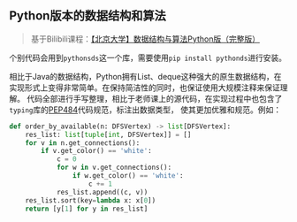 ## Python版本的数据结构和算法

> 基于Bilibili课程：[【北京大学】数据结构与算法Python版（完整版）](https://www.bilibili.com/video/BV1VC4y1x7uv/?p=87&share_source=copy_web&vd_source=4462f9f91cf69d0596e719cbf56bea30)

个别代码会用到`pythonsds`这一个库，需要使用`pip install pythonds`进行安装。

相比于Java的数据结构，Python拥有List、deque这种强大的原生数据结构，在实现形式上变得非常简单。在保持简洁性的同时，也保证使用大规模注释来保证理解。
代码全部进行手写整理，相比于老师课上的源代码，在实现过程中也包含了`typing`库的[PEP484](https://peps.python.org/pep-0484/)代码规范，标注出数据类型，
使其更加优雅和规范。例如：

```python
def order_by_available(n: DFSVertex) -> list[DFSVertex]:
    res_list: list[tuple[int, DFSVertex]] = []
    for v in n.get_connections():
        if v.get_color() == 'white':
            c = 0
            for w in v.get_connections():
                if w.get_color() == 'white':
                    c += 1
            res_list.append((c, v))
    res_list.sort(key=lambda x: x[0])
    return [y[1] for y in res_list]
```
